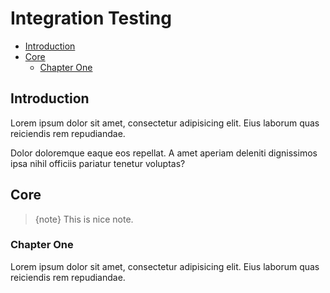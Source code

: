 # Integration Testing

- [Introduction](#introduction)
- [Core](#core)
    - [Chapter One](#chapter-one)

<a name="introduction"></a>
## Introduction

Lorem ipsum dolor sit amet, consectetur adipisicing elit. Eius laborum quas reiciendis rem repudiandae. 

Dolor doloremque eaque eos repellat. A amet aperiam deleniti dignissimos ipsa nihil officiis pariatur tenetur voluptas?

<a name="core"></a>
## Core

> {note} This is nice note.

<a name="chapter-one"></a>
### Chapter One

Lorem ipsum dolor sit amet, consectetur adipisicing elit. Eius laborum quas reiciendis rem repudiandae. 
